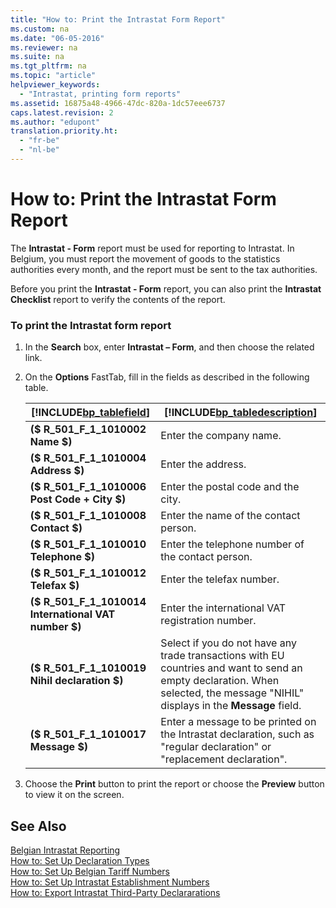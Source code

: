 ```yaml
---
title: "How to: Print the Intrastat Form Report"
ms.custom: na
ms.date: "06-05-2016"
ms.reviewer: na
ms.suite: na
ms.tgt_pltfrm: na
ms.topic: "article"
helpviewer_keywords: 
  - "Intrastat, printing form reports"
ms.assetid: 16875a48-4966-47dc-820a-1dc57eee6737
caps.latest.revision: 2
ms.author: "edupont"
translation.priority.ht: 
  - "fr-be"
  - "nl-be"
---
```

# How to: Print the Intrastat Form Report
The **Intrastat \- Form** report must be used for reporting to Intrastat. In Belgium, you must report the movement of goods to the statistics authorities every month, and the report must be sent to the tax authorities.  
  
 Before you print the **Intrastat \- Form** report, you can also print the **Intrastat Checklist** report to verify the contents of the report.  
  
### To print the Intrastat form report  
  
1.  In the **Search** box, enter **Intrastat – Form**, and then choose the related link.  
  
2.  On the **Options** FastTab, fill in the fields as described in the following table.  
  
    |[!INCLUDE[bp_tablefield](../../ApplicationDesign/includes/bp_tablefield_md.md)]|[!INCLUDE[bp_tabledescription](../../ApplicationDesign/includes/bp_tabledescription_md.md)]|  
    |---------------------------------|---------------------------------------|  
    |**\($ R\_501\_F\_1\_1010002 Name $\)**|Enter the company name.|  
    |**\($ R\_501\_F\_1\_1010004 Address $\)**|Enter the address.|  
    |**\($ R\_501\_F\_1\_1010006 Post Code \+ City $\)**|Enter the postal code and the city.|  
    |**\($ R\_501\_F\_1\_1010008 Contact $\)**|Enter the name of the contact person.|  
    |**\($ R\_501\_F\_1\_1010010 Telephone $\)**|Enter the telephone number of the contact person.|  
    |**\($ R\_501\_F\_1\_1010012 Telefax $\)**|Enter the telefax number.|  
    |**\($ R\_501\_F\_1\_1010014 International VAT number $\)**|Enter the international VAT registration number.|  
    |**\($ R\_501\_F\_1\_1010019 Nihil declaration $\)**|Select if you do not have any trade transactions with EU countries and want to send an empty declaration. When selected, the message "NIHIL" displays in the **Message** field.|  
    |**\($ R\_501\_F\_1\_1010017 Message $\)**|Enter a message to be printed on the Intrastat declaration, such as "regular declaration" or "replacement declaration".|  
  
3.  Choose the **Print** button to print the report or choose the **Preview** button to view it on the screen.  
  
## See Also  
 [Belgian Intrastat Reporting](../../LocalFunctionalityForMicrosoftDynamicsNav2016/Belgium/belgian-intrastat-reporting.md)   
 [How to: Set Up Declaration Types](../../LocalFunctionalityForMicrosoftDynamicsNav2016/Belgium/how-to-set-up-declaration-types.md)   
 [How to: Set Up Belgian Tariff Numbers](../../LocalFunctionalityForMicrosoftDynamicsNav2016/Belgium/how-to-set-up-belgian-tariff-numbers.md)   
 [How to: Set Up Intrastat Establishment Numbers](../../LocalFunctionalityForMicrosoftDynamicsNav2016/Belgium/how-to-set-up-intrastat-establishment-numbers.md)   
 [How to: Export Intrastat Third\-Party Declararations](../../LocalFunctionalityForMicrosoftDynamicsNav2016/Belgium/how-to-export-intrastat-third-party-declararations.md)